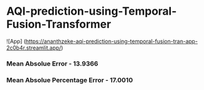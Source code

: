 # AQI-prediction-using-Temporal-Fusion-Transformer

![App] (https://ananthzeke-aqi-prediction-using-temporal-fusion-tran-app-2c0b4r.streamlit.app/)

### Mean Absolue Error - 13.9366

### Mean Absolue Percentage Error - 17.0010